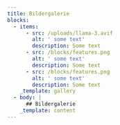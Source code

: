 ```yaml
---
title: Bildergalerie
blocks:
  - items:
      - src: /uploads/llama-3.avif
        alt: ' some text'
        description: Some text
      - src: /blocks/features.png
        alt: ' some text'
        description: Some text
      - src: /blocks/features.png
        alt: ' some text'
        description: Some text
    _template: gallery
  - body: |
      ## Bildergalerie
    _template: content
---
```





